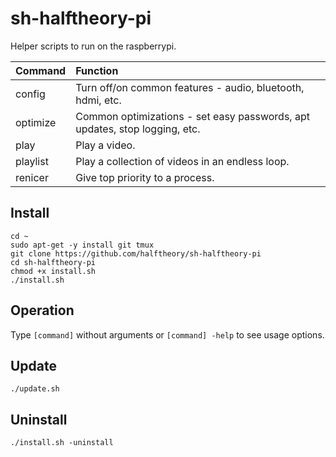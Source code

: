# sh-halftheory-pi
Helper scripts to run on the raspberrypi.

Command | Function
:--- | :---
config | Turn off/on common features - audio, bluetooth, hdmi, etc.
optimize | Common optimizations - set easy passwords, apt updates, stop logging, etc.
play | Play a video.
playlist | Play a collection of videos in an endless loop.
renicer | Give top priority to a process.

## Install
```
cd ~
sudo apt-get -y install git tmux
git clone https://github.com/halftheory/sh-halftheory-pi
cd sh-halftheory-pi
chmod +x install.sh
./install.sh
```

## Operation
Type `[command]` without arguments or `[command] -help` to see usage options.

## Update
```
./update.sh
```

## Uninstall
```
./install.sh -uninstall
```
